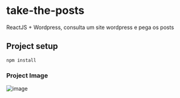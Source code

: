 # take-the-posts
ReactJS + Wordpress, consulta um site wordpress e pega os posts 


## Project setup
```
npm install
```


### Project Image
![image](https://user-images.githubusercontent.com/30128774/200115509-c850ff45-a085-4017-88a9-18f36ba29178.png)

